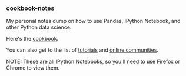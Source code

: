 ### cookbook-notes

My personal notes dump on how to use Pandas,  IPython Notebook, and other Python data science.

Here's the [cookbook](http://nbviewer.ipython.org/github/aschneiderman/cookbook-notes/blob/master/cookbook/Pandas_4_Excel_Users.ipynb).

You can also get to the list of [tutorials](http://nbviewer.ipython.org/github/aschneiderman/cookbook-notes/blob/master/Tutorials.ipynb) and [online communities](http://nbviewer.ipython.org/github/aschneiderman/cookbook-notes/blob/master/Online_Communities.ipynb).

NOTE:  These are all IPython Notebooks, so you'll need to use Firefox or Chrome to view them.
